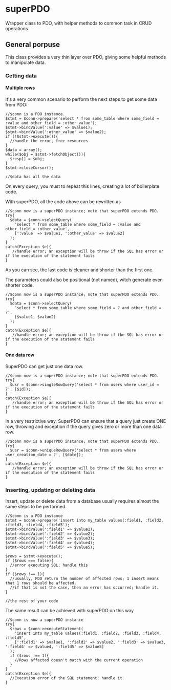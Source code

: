 # superPDO
Wrapper class to PDO, with helper methods to common task in CRUD operations

## General porpuse
This class provides a very thin layer over PDO, giving some helpful methods to manipulate data.


### Getting data

#### Multiple rows
It's a very common scenario to perform the next steps to get some data from PDO:

~~~
//$conn is a PDO instance.
$stmt = $conn->prepare('select * from some_table where some_field = :value and other_field = :other_value');
$stmt->bindValue(':value' => $value1);
$stmt->bindValue(':other_value' => $value2);
if (!$stmt->execute()){
  //handle the error, free resources  
}
$data = array();
while($obj = $stmt->fetchObject()){
  $resp[] = $obj;
}
$stmt->closeCursor();

//$data has all the data
~~~

On every query, you must to repeat this lines, creating a lot of boilerplate code.

With superPDO, all the code above can be rewritten as

~~~
//$conn now is a superPDO instance; note that superPDO extends PDO.
try{
  $data = $conn->selectQuery(
    'select * from some_table where some_field = :value and other_field = :other_value',
    [':value' => $value1, ':other_value' => $value2] 
  );
}
catch(Exception $e){
   //handle error; an exception will be throw if the SQL has error or if the execution of the statement fails
}
~~~

As you can see, the last code is cleaner and shorter than the first one.

The parameters could also be positional (not named), witch generate even shorter code.
~~~
//$conn now is a superPDO instance; note that superPDO extends PDO.
try{
  $data = $conn->selectQuery(
    'select * from some_table where some_field = ? and other_field = ?',
    [$value1, $value2] 
  );
}
catch(Exception $e){
   //handle error; an exception will be throw if the SQL has error or if the execution of the statement fails
}
~~~

#### One data row

SuperPDO can get just one data row. 
~~~
//$conn now is a superPDO instance; note that superPDO extends PDO.
try{
  $usr = $conn->singleRowQuery('select * from users where user_id = ?', [$id]);
}
catch(Exception $e){
   //handle error; an exception will be throw if the SQL has error or if the execution of the statement fails
}
~~~

In a very restrictive way, SuperPDO can ensure that a query just create ONE row, throwing and exception if the
query gives zero or more than one data row.
~~~
//$conn now is a superPDO instance; note that superPDO extends PDO.
try{
  $usr = $conn->uniqueRowQuery('select * from users where user_creation_date = ?', [$date]);
}
catch(Exception $e){
   //handle error; an exception will be throw if the SQL has error or if the execution of the statement fails
}
~~~



### Inserting, updating or deleting data
Insert, update or delete data from a database usually requires almost the same steps to be performed.

~~~
//$conn is a PDO instance
$stmt = $conn->prepare('insert into my_table values(:field1, :field2, :field3, :field4, :field5');
$stmt->bindValue(':field1' => $value1);
$stmt->bindValue(':field2' => $value2);
$stmt->bindValue(':field3' => $value3);
$stmt->bindValue(':field4' => $value4);
$stmt->bindValue(':field5' => $value5);

$rows = $stmt->execute();
if ($rows === false){
  //error executing SQL; handle this
}
if ($rows !== 1){
  //usually, PDO return the number of affected rows; 1 insert means that 1 rows should be affected.
  //if that is not the case, then an error has occurred; handle it.
}

//the rest of your code
~~~

The same result can be achieved with superPDO on this way
~~~
//$conn is now a superPDO instance
try{
  $rows = $conn->executeStatement(
    'insert into my_table values(:field1, :field2, :field3, :field4, :field5',
    [':field1' => $value1, ':field2' => $value2, ':field3' => $value3, ':field4' => $value4, ':field5' => $value5]
  );
  if ($rows !== 1){
    //Rows affected doesn't match with the current operation
  }
}
catch(Exception $e){
  //Execution error of the SQL statement; handle it.
}
~~~
